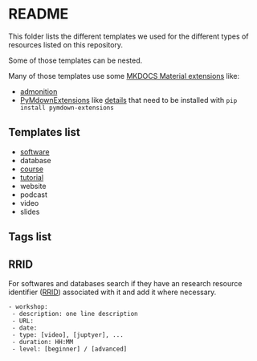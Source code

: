 # README

This folder lists the different templates we used for the different types of resources listed on this repository.

Some of those templates can be nested.

Many of those templates use some [MKDOCS Material extensions](https://squidfunk.github.io/mkdocs-material/extensions/admonition/) like:
- [admonition](https://squidfunk.github.io/mkdocs-material/extensions/admonition/)
- [PyMdownExtensions](https://squidfunk.github.io/mkdocs-material/extensions/pymdown/) like [details](https://facelessuser.github.io/pymdown-extensions/extensions/details/) that need to be installed with  `pip install pymdown-extensions`



## Templates list

- [software](.software_template.md)
- database
- [course](.course_template.md)
- [tutorial](.tutorial_template.md)
- website
- podcast
- video
- slides

## Tags list


## RRID

For softwares and databases search if they have an research resource identifier ([RRID](https://scicrunch.org/resources)) associated with it and add it where necessary.




```
- workshop:
 - description: one line description
 - URL:
 - date:
 - type: [video], [juptyer], ...
 - duration: HH:MM
 - level: [beginner] / [advanced]
```
